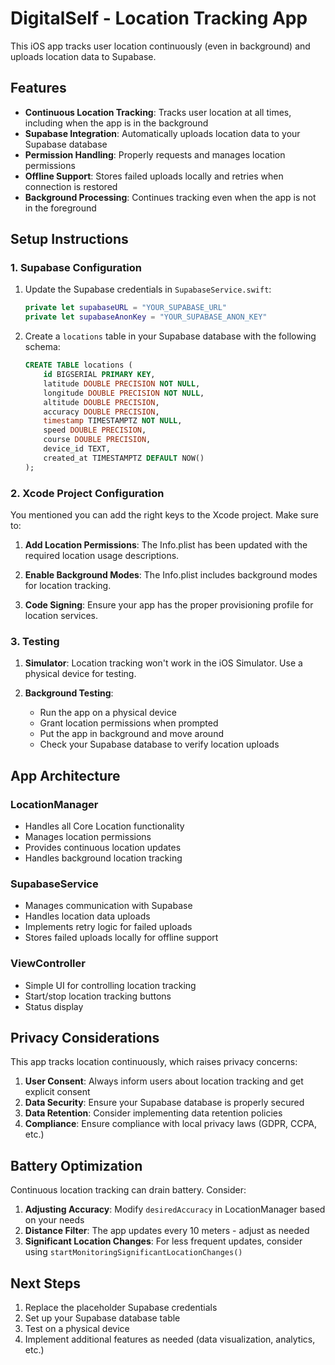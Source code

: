 # DigitalSelf - Location Tracking App

This iOS app tracks user location continuously (even in background) and uploads location data to Supabase.

## Features

- **Continuous Location Tracking**: Tracks user location at all times, including when the app is in the background
- **Supabase Integration**: Automatically uploads location data to your Supabase database
- **Permission Handling**: Properly requests and manages location permissions
- **Offline Support**: Stores failed uploads locally and retries when connection is restored
- **Background Processing**: Continues tracking even when the app is not in the foreground

## Setup Instructions

### 1. Supabase Configuration

1. Update the Supabase credentials in `SupabaseService.swift`:

   ```swift
   private let supabaseURL = "YOUR_SUPABASE_URL"
   private let supabaseAnonKey = "YOUR_SUPABASE_ANON_KEY"
   ```

2. Create a `locations` table in your Supabase database with the following schema:
   ```sql
   CREATE TABLE locations (
       id BIGSERIAL PRIMARY KEY,
       latitude DOUBLE PRECISION NOT NULL,
       longitude DOUBLE PRECISION NOT NULL,
       altitude DOUBLE PRECISION,
       accuracy DOUBLE PRECISION,
       timestamp TIMESTAMPTZ NOT NULL,
       speed DOUBLE PRECISION,
       course DOUBLE PRECISION,
       device_id TEXT,
       created_at TIMESTAMPTZ DEFAULT NOW()
   );
   ```

### 2. Xcode Project Configuration

You mentioned you can add the right keys to the Xcode project. Make sure to:

1. **Add Location Permissions**: The Info.plist has been updated with the required location usage descriptions.

2. **Enable Background Modes**: The Info.plist includes background modes for location tracking.

3. **Code Signing**: Ensure your app has the proper provisioning profile for location services.

### 3. Testing

1. **Simulator**: Location tracking won't work in the iOS Simulator. Use a physical device for testing.

2. **Background Testing**:
   - Run the app on a physical device
   - Grant location permissions when prompted
   - Put the app in background and move around
   - Check your Supabase database to verify location uploads

## App Architecture

### LocationManager

- Handles all Core Location functionality
- Manages location permissions
- Provides continuous location updates
- Handles background location tracking

### SupabaseService

- Manages communication with Supabase
- Handles location data uploads
- Implements retry logic for failed uploads
- Stores failed uploads locally for offline support

### ViewController

- Simple UI for controlling location tracking
- Start/stop location tracking buttons
- Status display

## Privacy Considerations

This app tracks location continuously, which raises privacy concerns:

1. **User Consent**: Always inform users about location tracking and get explicit consent
2. **Data Security**: Ensure your Supabase database is properly secured
3. **Data Retention**: Consider implementing data retention policies
4. **Compliance**: Ensure compliance with local privacy laws (GDPR, CCPA, etc.)

## Battery Optimization

Continuous location tracking can drain battery. Consider:

1. **Adjusting Accuracy**: Modify `desiredAccuracy` in LocationManager based on your needs
2. **Distance Filter**: The app updates every 10 meters - adjust as needed
3. **Significant Location Changes**: For less frequent updates, consider using `startMonitoringSignificantLocationChanges()`

## Next Steps

1. Replace the placeholder Supabase credentials
2. Set up your Supabase database table
3. Test on a physical device
4. Implement additional features as needed (data visualization, analytics, etc.)
